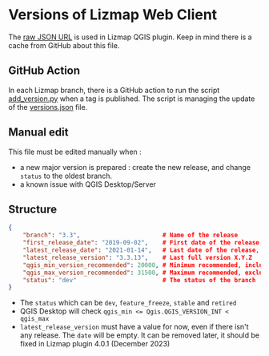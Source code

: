 # Versions of Lizmap Web Client

The [raw JSON URL](https://raw.githubusercontent.com/3liz/lizmap-web-client/versions/versions.json) is used in 
Lizmap QGIS plugin. Keep in mind there is a cache from GitHub about this file.

## GitHub Action

In each Lizmap branch, there is a GitHub action to run the script [add_version.py](./add_version.py) when a
tag is published. The script is managing the update of the [versions.json](./versions.json) file.

## Manual edit

This file must be edited manually when :
* a new major version is prepared : create the new release, and change `status` to the oldest branch.
* a known issue with QGIS Desktop/Server

## Structure

```json
{
    "branch": "3.3",                       # Name of the release
    "first_release_date": "2019-09-02",    # First date of the release, YYYY-MM-DD
    "latest_release_date": "2021-01-14",   # Last date of the release, YYYY-MM-DD
    "latest_release_version": "3.3.13",    # Last full version X.Y.Z
    "qgis_min_version_recommended": 20000, # Minimum recommended, inclusive, usually even major version
    "qgis_max_version_recommended": 31500, # Maximum recommended, exclusive, usually odd major version
    "status": "dev"                        # The status of the branch
}
```

* The `status` which can be `dev`, `feature_freeze`, `stable` and `retired`
* QGIS Desktop will check `qgis_min <= Qgis.QGIS_VERSION_INT < qgis_max`
* `latest_release_version` must have a value for now, even if there isn't any release. The `date` will be empty.
  It can be removed later, it should be fixed in Lizmap plugin 4.0.1 (December 2023)
